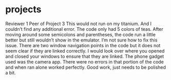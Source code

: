 projects
========
Reviewer 1 Peer of Project 3
This would not run on my titanium. And I couldn’t find any additional error. The code only had 5 colors of teas. After moving around some semicolons and parentheses, the code run a little better but still wouldn’t show in the emulator.  I’m not sure how to fix this issue. There are two window navigation points in the code but it does not seem clear if they are linked correctly. I would look over where you opened and closed your windows to ensure that they are linked. The phone gadget used was the camera app. There were no errors in that portion of the code and when ran alone worked perfectly. Good work, just needs to be polished a bit.
